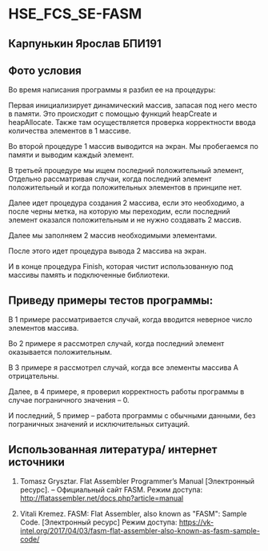 # HSE_FCS_SE-FASM

## Карпунькин Ярослав БПИ191
## Фото условия

Во время написания программы я разбил ее на процедуры:
 
Первая инициализирует динамический массив, запасая под него место в памяти.
Это происходит с помощью функций heapCreate и heapAllocate. Также там осуществляется проверка корректности ввода количества элементов в 1 массиве.
 
Во второй процедуре 1 массив выводится на экран.
Мы пробегаемся по памяти и выводим каждый элемент.
 
В третьей процедуре мы ищем последний положительный элемент,
Отдельно рассматривая случаи, когда последний элемент положительный и когда положительных элементов в принципе нет.
 
Далее идет процедура создания 2 массива, если это необходимо, а после черны метка, на которую мы переходим, если последний элемент оказался положительным и не нужно создавать 2 массив.
 
Далее мы заполняем 2 массив необходимыми элементами.
 
После этого идет процедура вывода 2 массива на экран.
 
И в конце процедура Finish, которая чистит использованную под массивы память и подключенные библиотеки.
 
## Приведу примеры тестов программы:
В 1 примере рассматривается случай, когда вводится неверное число элементов массива.
 
Во 2 примере я рассмотрел случай, когда последний элемент оказывается положительным.
 
В 3 примере я рассмотрел случай, когда все элементы массива А отрицательны.
 
Далее, в 4 примере, я проверил корректность работы программы в случае пограничного значения – 0.
 
И последний, 5 пример – работа программы с обычными данными, без пограничных значений и исключительных ситуаций.

## Использованная литература/ интернет источники
1. Tomasz Grysztar. Flat Assembler Programmer’s Manual [Электронный
ресурс]. – Официальный сайт FASM. Режим доступа:
http://flatassembler.net/docs.php?article=manual

2. Vitali Kremez. FASM: Flat Assembler, also known as "FASM": Sample Code. [Электронный
ресурс] Режим доступа: https://vk-intel.org/2017/04/03/fasm-flat-assembler-also-known-as-fasm-sample-code/
 
